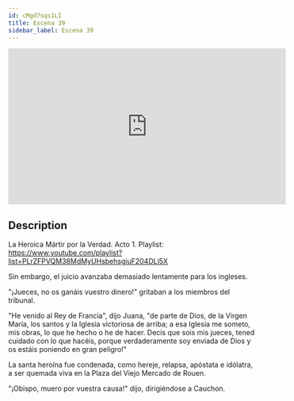 ```yaml
---
id: cMgd7sqs1LI
title: Escena 39
sidebar_label: Escena 39
---
```


<iframe
  width="560"
  height="315"
  src="https://www.youtube.com/embed/cMgd7sqs1LI"
  title="YouTube video player"
  frameborder="0"
  allow="accelerometer; autoplay; clipboard-write; encrypted-media; gyroscope; picture-in-picture; web-share"
  referrerpolicy="strict-origin-when-cross-origin"
  allowfullscreen
></iframe>

## Description

La Heroica Mártir por la Verdad. Acto 1.
Playlist: https://www.youtube.com/playlist?list=PLrZFPVQM38MdMyUHsbehsgiuF204DLi5X

Sin embargo, el juicio avanzaba demasiado lentamente para los ingleses.

"¡Jueces, no os ganáis vuestro dinero!" gritaban a los miembros del tribunal.

"He venido al Rey de Francia", dijo Juana, "de parte de Dios, de la Virgen María, los santos y la Iglesia victoriosa de arriba; a esa Iglesia me someto, mis obras, lo que he hecho o he de hacer. Decís que sois mis jueces, tened cuidado con lo que hacéis, porque verdaderamente soy enviada de Dios y os estáis poniendo en gran peligro!"

La santa heroína fue condenada, como hereje, relapsa, apóstata e idólatra, a ser quemada viva en la Plaza del Viejo Mercado de Rouen.

"¡Obispo, muero por vuestra causa!" dijo, dirigiéndose a Cauchon.
